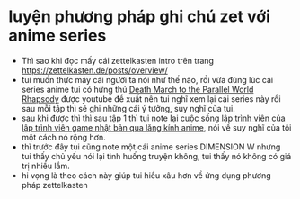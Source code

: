 # luyện phương pháp ghi chú zet với anime series

- Thì sao khi đọc mấy cái zettelkasten intro trên trang <https://zettelkasten.de/posts/overview/>
- tui muốn thực máy cái người ta nói như thế nào, rồi vừa đúng lúc cái series anime tui có hứng thú [Death March to the Parallel World Rhapsody](Death%20March%20to%20the%20Parallel%20World%20Rhapsody.md) được youtube đề xuất nên tui nghĩ xem lại cái series này rồi sau mỗi tập thì sẽ ghi những cái ý tưởng, suy nghĩ của tui.
- sau khi được thì thì sau tập 1 thì tui note lại [cuộc sống lập trình viên của lập trình viên game nhật bản qua lăng kính anime](cuộc%20sống%20lập%20trình%20viên%20của%20lập%20trình%20viên%20game%20nhật%20bản%20qua%20lăng%20kính%20anime.md), nói về suy nghĩ của tôi một cách nó rộng hơn.
- thì trước đây tui cũng note một cái anime series DIMENSION W nhưng tui thấy chủ yếu nói lại tình huống truyện không, tui thấy nó không có giá trị nhiều lắm.
- hi vọng là theo cách này giúp tui hiểu xâu hơn về ứng dụng phương pháp zettelkasten